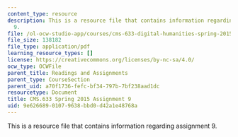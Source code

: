 ```yaml
---
content_type: resource
description: This is a resource file that contains information regarding assignment
  9.
file: /ol-ocw-studio-app/courses/cms-633-digital-humanities-spring-2015/9e62668901079638bbd0d42a1e48768a_MITCMS_633S15_Assignment9.pdf
file_size: 138182
file_type: application/pdf
learning_resource_types: []
license: https://creativecommons.org/licenses/by-nc-sa/4.0/
ocw_type: OCWFile
parent_title: Readings and Assignments
parent_type: CourseSection
parent_uid: a70f1736-fefc-bf34-797b-7bf238aad1dc
resourcetype: Document
title: CMS.633 Spring 2015 Assignment 9
uid: 9e626689-0107-9638-bbd0-d42a1e48768a
---
```

This is a resource file that contains information regarding assignment 9.